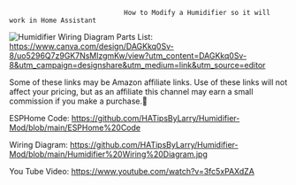                                  How to Modify a Humidifier so it will work in Home Assistant

![Humidifier Wiring Diagram](https://github.com/user-attachments/assets/b6d07f13-b346-41d9-b91f-235558070c4d)
Parts List: https://www.canva.com/design/DAGKkq0Sv-8/uo5296Q7z9GK7NsMlzgmKw/view?utm_content=DAGKkq0Sv-8&utm_campaign=designshare&utm_medium=link&utm_source=editor

Some of these links may be Amazon affiliate links. Use of these links will not affect your pricing, but as an affiliate this channel may earn a small commission if you make a purchase.💖

ESPHome Code: https://github.com/HATipsByLarry/Humidifier-Mod/blob/main/ESPHome%20Code

Wiring Diagram: https://github.com/HATipsByLarry/Humidifier-Mod/blob/main/Humidifier%20Wiring%20Diagram.jpg

You Tube Video: https://www.youtube.com/watch?v=3fc5xPAXdZA
